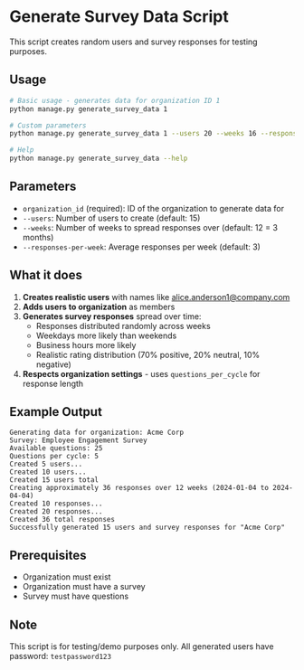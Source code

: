 # Generate Survey Data Script

This script creates random users and survey responses for testing purposes.

## Usage

```bash
# Basic usage - generates data for organization ID 1
python manage.py generate_survey_data 1

# Custom parameters
python manage.py generate_survey_data 1 --users 20 --weeks 16 --responses-per-week 4

# Help
python manage.py generate_survey_data --help
```

## Parameters

- `organization_id` (required): ID of the organization to generate data for
- `--users`: Number of users to create (default: 15)
- `--weeks`: Number of weeks to spread responses over (default: 12 = 3 months)
- `--responses-per-week`: Average responses per week (default: 3)

## What it does

1. **Creates realistic users** with names like alice.anderson1@company.com
2. **Adds users to organization** as members
3. **Generates survey responses** spread over time:
   - Responses distributed randomly across weeks
   - Weekdays more likely than weekends
   - Business hours more likely
   - Realistic rating distribution (70% positive, 20% neutral, 10% negative)
4. **Respects organization settings** - uses `questions_per_cycle` for response length

## Example Output

```
Generating data for organization: Acme Corp
Survey: Employee Engagement Survey
Available questions: 25
Questions per cycle: 5
Created 5 users...
Created 10 users...
Created 15 users total
Creating approximately 36 responses over 12 weeks (2024-01-04 to 2024-04-04)
Created 10 responses...
Created 20 responses...
Created 36 total responses
Successfully generated 15 users and survey responses for "Acme Corp"
```

## Prerequisites

- Organization must exist
- Organization must have a survey
- Survey must have questions

## Note

This script is for testing/demo purposes only. All generated users have password: `testpassword123`